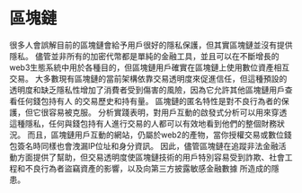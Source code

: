 # 區塊鏈

很多人會誤解目前的區塊鏈會給予用戶很好的隱私保護，但其實區塊鏈並沒有提供隱私。 儘管並非所有的加密代幣都是單純的金融工具，並且可以在不斷增長的 web3生態系統中用於各種目的，但區塊鏈用戶確實在區塊鏈上使用數位資產相互交易。 大多數現有區塊鏈的當前架構依靠交易透明度來促進信任，但這種預設的透明度和缺乏隱私性增加了消費者受到傷害的風險，因為它允許其他區塊鏈用戶查看任何錢包持有人 的交易歷史和持有量。 區塊鏈的匿名特性是對不良行為者的保護，但它很容易被克服。 分析實踐表明，對用戶互動的啟發式分析可以用來穿透這種隱私，任何與錢包持有人進行交易的人都可以有效地看到他們的整個財務狀況。 而且，區塊鏈用戶互動的網站，仍屬於web2的產物，當你授權交易或數位錢包簽名時同樣也會洩漏IP位址和身分資訊。 因此，儘管區塊鏈在追蹤非法金融活動方面提供了幫助，但交易透明度使區塊鏈技術的用戶特別容易受到詐欺、社會工程和不良行為者盜竊資產的影響，以及向第三方披露敏感金融數據 所造成的隱患。

